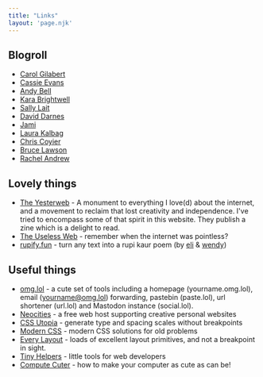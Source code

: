 ```yaml
---
title: "Links"
layout: 'page.njk'
---
```


## Blogroll
* [Carol Gilabert](https://carol.gg)
* [Cassie Evans](https://cassie.codes)
* [Andy Bell](https://andy-bell.co.uk/) 
* [Kara Brightwell](https://ghost.computer)
* [Sally Lait](https://sallylait.com/)
* [David Darnes](https://darn.es/)
* [Jami](https://jami.xyz)
* [Laura Kalbag](https://laurakalbag.com/)
* [Chris Coyier](https://chriscoyier.net/)
* [Bruce Lawson](https://brucelawson.co.uk/)
* [Rachel Andrew](https://rachelandrew.co.uk/)


## Lovely things

* [The Yesterweb](https://yesterweb.org) - A monument to everything I love(d) about the internet, and a movement to reclaim that lost creativity and independence. I've tried to encompass some of that spirit in this website. They publish a zine which is a delight to read.
* [The Useless Web](https://theuselessweb.com) - remember when the internet was pointless?
* [rupify.fun](https://www.rupify.fun/) - turn any text into a rupi kaur poem (by [eli](https://twitter.com/elibelly) & [wendy](https://twitter.com/wmginsberg))

## Useful things
* [omg.lol](https://omg.lol) - a cute set of tools including a homepage (yourname.omg.lol), email (yourname@omg.lol) forwarding, pastebin (paste.lol), url shortener (url.lol) and Mastodon instance (social.lol).
* [Neocities](https://neocities.org/) - a free web host supporting creative personal websites
* [CSS Utopia](https://utopia.fyi/) - generate type and spacing scales without breakpoints
* [Modern CSS](https://moderncss.dev/) - modern CSS solutions for old problems
* [Every Layout](https://everylayout.dev) - loads of excellent layout primitives, and not a breakpoint in sight.
* [Tiny Helpers](https://tiny-helpers.dev/) - little tools for web developers
* [Compute Cuter](https://computecuter.com) - how to make your computer as cute as can be!